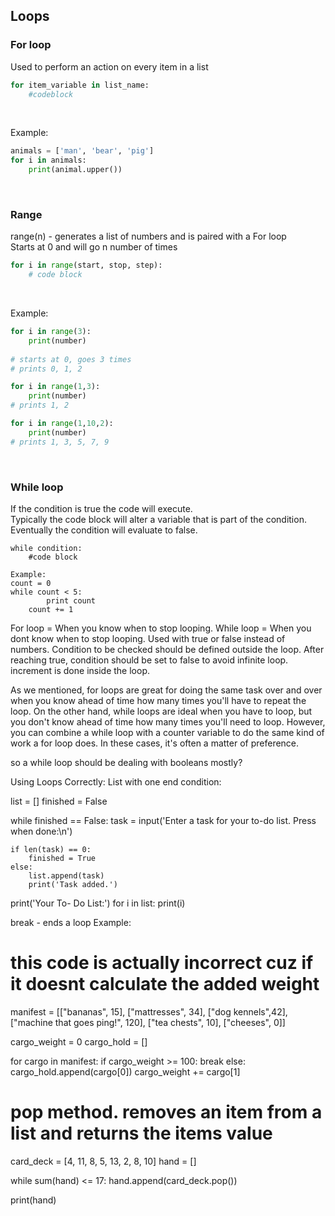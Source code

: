 ## Loops
### For loop
Used to perform an action on every item in a list
```python
for item_variable in list_name:
    #codeblock
```

<br>

Example:
```python
animals = ['man', 'bear', 'pig']
for i in animals:
    print(animal.upper())
```

<br>

### Range
range(n) - generates a list of numbers and is paired with a For loop<br>
Starts at 0 and will go n number of times

```python
for i in range(start, stop, step):
    # code block
```

<br>

Example:
```python
for i in range(3):
    print(number)
    
# starts at 0, goes 3 times
# prints 0, 1, 2

for i in range(1,3):
    print(number)
# prints 1, 2

for i in range(1,10,2):
    print(number)
# prints 1, 3, 5, 7, 9
```

<br>

### While loop
If the condition is true the code will execute.<br>
Typically the code block will alter a variable that is part of the condition.<br>
Eventually the condition will evaluate to false.

	while condition:
		#code block

	Example:
	count = 0
	while count < 5:
    		print count
   		count += 1

For loop =  When you know when to stop looping.
While loop = When you dont know when to stop looping. Used with true or false instead of numbers. Condition to be checked should be defined outside the loop. After reaching true, condition should be set to false to avoid infinite loop. increment is done inside the loop.

As we mentioned, for loops are great for doing the same task over and over when you know ahead of time how many times you'll have to repeat the loop. On the other hand, while loops are ideal when you have to loop, but you don't know ahead of time how many times you'll need to loop. However, you can combine a while loop with a counter variable to do the same kind of work a for loop does. In these cases, it's often a matter of preference.

so a while loop should be dealing with booleans mostly?


Using Loops Correctly:
List with one end condition:


list = []
finished = False

while finished == False:
    task = input('Enter a task for your to-do list. Press <enter> when done:\n')

    if len(task) == 0:
        finished = True
    else:
        list.append(task)
        print('Task added.')

print('Your To- Do List:')
for i in list:
    print(i)


break - ends a loop
Example:
# this code is actually incorrect cuz if it doesnt calculate the added weight
manifest = [["bananas", 15], ["mattresses", 34], ["dog kennels",42], ["machine that goes ping!", 120], ["tea chests", 10], ["cheeses", 0]]

cargo_weight = 0
cargo_hold = []

for cargo in manifest:
    if cargo_weight >= 100:
        break
    else:
        cargo_hold.append(cargo[0])
        cargo_weight += cargo[1]


# pop method. removes an item from a list and returns the items value
card_deck = [4, 11, 8, 5, 13, 2, 8, 10]
hand = []

while sum(hand) <= 17:
    hand.append(card_deck.pop())

print(hand)
